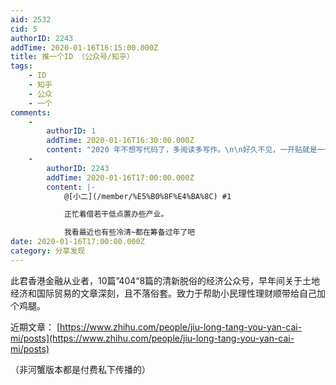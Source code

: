 ```yaml
---
aid: 2532
cid: 5
authorID: 2243
addTime: 2020-01-16T16:15:00.000Z
title: 推一个ID （公众号/知乎）
tags:
    - ID
    - 知乎
    - 公众
    - 一个
comments:
    -
        authorID: 1
        addTime: 2020-01-16T16:30:00.000Z
        content: "2020 年不想写代码了，多阅读多写作。\n\n好久不见，一开贴就是一个大牛\U0001F638\U0001F638\U0001F638"
    -
        authorID: 2243
        addTime: 2020-01-16T17:00:00.000Z
        content: |-
            @[小二](/member/%E5%B0%8F%E4%BA%8C) #1

            正忙着借若干低点置办些产业。

            我看最近也有些冷清~都在筹备过年了吧
date: 2020-01-16T17:00:00.000Z
category: 分享发现
---
```


此君香港金融从业者，10篇”404“8篇的清新脱俗的经济公众号，早年间关于土地经济和国际贸易的文章深刻，且不落俗套。致力于帮助小民理性理财顺带给自己加个鸡腿。

近期文章： [https://www.zhihu.com/people/jiu-long-tang-you-yan-cai-mi/posts](https://www.zhihu.com/people/jiu-long-tang-you-yan-cai-mi/posts)

（非河蟹版本都是付费私下传播的）
